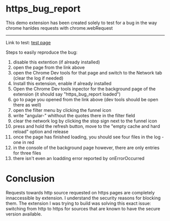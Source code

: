 # https_bug_report
This demo extension has been created solely to test for a bug in the way chrome hanldes requests with chrome.webRequest

-------

Link to test: [test page](https://account.lycamobile.mk/quicktopup-direct.aspx?lang=en)

Steps to easily reproduce the bug:

1.  disable this extention (if already installed)
2.  open the page from the link above
3.  open the Chrome Dev tools for that page and switch to the Network tab (clear the log if needed)
4.  Install this extension, enable if already installed
5.  Open the Chrome Dev tools inpector for the background page of the extension (it should say "https\_bug\_report loaded")
6.  go to page you opened from the link above (dev tools should be open there as well)
7.  open the filter menu by clicking the funnel icon
8.  write "angular-" whithout the quotes there in the filter field
9.  clear the network log by clicking the stop sign next to the funnel icon
10.  press and hold the refresh button, move to the "empty cache and hard reload" option and release
11.  once the page has finished loading, you should see four files in the log - one in red
12.  in the console of the background page however, there are only entries for three files
13.  there isn't even an loadding error reported by onErrorOccurred

Conclusion
==========

Requests towards http source requested on https pages are completely innaccessible by extension. I understand the security reasons for blocking them. The extension I was trying to build was solving this exact issue: switching from http to https for sources that are known to have the secure version available.
